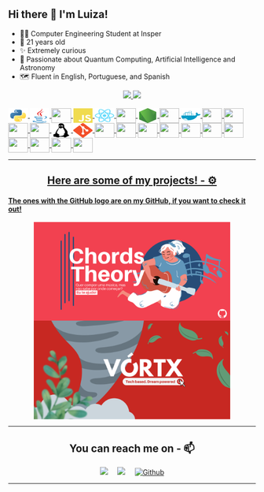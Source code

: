 
## Hi there 👋 I'm Luiza!

- 👩‍💻 Computer Engineering Student at Insper
- 👩 21 years old
- ✨ Extremely curious
- 💖 Passionate about Quantum Computing, Artificial Intelligence and Astronomy
- 🗺️ Fluent in English, Portuguese, and Spanish

<div align="center">
  <a href="https://github.com/LuizaValezim">
  <img height="180em" src="https://github-readme-stats.vercel.app/api?username=LuizaValezim&show_icons=true&theme=react&include_all_commits=true&count_private=true"/>
  <img height="180em" src="https://github-readme-stats.vercel.app/api/top-langs/?username=LuizaValezim&layout=compact&langs_count=7&theme=react"/>
</div>

<div style="display: inline_block"><br>
  <img align="center" height="30" width="40" src="https://raw.githubusercontent.com/devicons/devicon/master/icons/python/python-original.svg"> 
  <img align="center" height="30" width="40" src="https://raw.githubusercontent.com/devicons/devicon/master/icons/java/java-original.svg">
  <img align="center" height="30" width="40" src="https://raw.githubusercontent.com/yurijserrano/Github-Profile-Readme-Logos/f994c418a134b58c4aec11152f6a4a33fa89da26/programming%20languages/c%23.svg">
  <img align="center" height="30" width="40" src="https://raw.githubusercontent.com/devicons/devicon/master/icons/javascript/javascript-plain.svg">
  <img align="center" height="30" width="40" src="https://raw.githubusercontent.com/devicons/devicon/master/icons/react/react-original.svg">
  <img align="center" height="30" width="40" src="https://raw.githubusercontent.com/yurijserrano/Github-Profile-Readme-Logos/f994c418a134b58c4aec11152f6a4a33fa89da26/cloud/heroku.svg">
  <img align="center" height="30" width="40" src="https://raw.githubusercontent.com/devicons/devicon/master/icons/nodejs/nodejs-original.svg">
  <img align="center" height="30" width="40" src="https://raw.githubusercontent.com/yurijserrano/Github-Profile-Readme-Logos/f994c418a134b58c4aec11152f6a4a33fa89da26/databases/postgresql.svg">
  <img align="center" height="30" width="40" src="https://raw.githubusercontent.com/devicons/devicon/master/icons/docker/docker-plain.svg">
  <img align="center" height="30" width="40" src="https://raw.githubusercontent.com/yurijserrano/Github-Profile-Readme-Logos/f994c418a134b58c4aec11152f6a4a33fa89da26/frameworks/django.svg">
  <img align="center" height="30" width="40" src="https://raw.githubusercontent.com/yurijserrano/Github-Profile-Readme-Logos/f994c418a134b58c4aec11152f6a4a33fa89da26/others/html.svg">
  <img align="center" height="30" width="40" src="https://raw.githubusercontent.com/yurijserrano/Github-Profile-Readme-Logos/f994c418a134b58c4aec11152f6a4a33fa89da26/others/css.svg">
  <img align="center" height="30" width="40" src="https://raw.githubusercontent.com/yurijserrano/Github-Profile-Readme-Logos/f994c418a134b58c4aec11152f6a4a33fa89da26/programming%20languages/dart.svg">
  <img align="center" height="30" width="40" src="https://raw.githubusercontent.com/devicons/devicon/master/icons/linux/linux-plain.svg">
  <img align="center" height="30" width="40" src="https://raw.githubusercontent.com/devicons/devicon/master/icons/git/git-plain.svg">
  <img align="center" height="30" width="40" src="https://raw.githubusercontent.com/yurijserrano/Github-Profile-Readme-Logos/f994c418a134b58c4aec11152f6a4a33fa89da26/cloud/github.svg">
  <img align="center" height="30" width="40" src="https://raw.githubusercontent.com/yurijserrano/Github-Profile-Readme-Logos/f994c418a134b58c4aec11152f6a4a33fa89da26/cloud/bitbucket.svg">
  <img align="center" height="30" width="40" src="https://raw.githubusercontent.com/yurijserrano/Github-Profile-Readme-Logos/f994c418a134b58c4aec11152f6a4a33fa89da26/text%20editors/vscode.svg">
  <img align="center" height="30" width="40" src="https://raw.githubusercontent.com/yurijserrano/Github-Profile-Readme-Logos/master/ides/eclipse.png">
  <img align="center" height="30" width="40" src="https://raw.githubusercontent.com/yurijserrano/Github-Profile-Readme-Logos/f994c418a134b58c4aec11152f6a4a33fa89da26/text%20editors/atom.svg">
  <img align="center" height="30" width="40" src="https://raw.githubusercontent.com/yurijserrano/Github-Profile-Readme-Logos/f994c418a134b58c4aec11152f6a4a33fa89da26/text%20editors/sublime.svg">
  <img align="center" height="30" width="40" src="https://raw.githubusercontent.com/yurijserrano/Github-Profile-Readme-Logos/f994c418a134b58c4aec11152f6a4a33fa89da26/cloud/azure.svg">
  <img align="center" height="30" width="40" src="https://raw.githubusercontent.com/yurijserrano/Github-Profile-Readme-Logos/f994c418a134b58c4aec11152f6a4a33fa89da26/cloud/amazon.svg">
  <img align="center" height="30" width="40" src="https://raw.githubusercontent.com/yurijserrano/Github-Profile-Readme-Logos/f994c418a134b58c4aec11152f6a4a33fa89da26/cloud/firebase.svg">
  <img align="center" height="30" width="40" src="https://raw.githubusercontent.com/yurijserrano/Github-Profile-Readme-Logos/f994c418a134b58c4aec11152f6a4a33fa89da26/others/json.svg">
  <img align="center" height="30" width="40" src="https://raw.githubusercontent.com/yurijserrano/Github-Profile-Readme-Logos/f994c418a134b58c4aec11152f6a4a33fa89da26/others/npm.svg">
	
</div>
  
[luiza-linkedin]: https://www.linkedin.com/in/luiza-valezim/


---
<h2 align="center"> Here are some of my projects! - ⚙️ </h2>
<h4> The ones with the GitHub logo are on my GitHub, if you want to check it out! </h4>
	
<div align="center">
	<a href="https://chords-theory.herokuapp.com/"> <img align="center" height="200" width="400" alt="ChordsTheory Banners" title="ChordsTheory" src="./banners/chordstheory.png" /></a>
	<a href="https://vortx.com.br/"> <img align="center" height="200" width="400" alt="Vórtx Banners" title="Vórtx" src="./banners/vortx.png" /></a>
</div>
	
---

<h2 align="center"> You can reach me on - 📫 </h2>

<p align="center">
  <a href=" https://www.linkedin.com/in/luiza-valezim/"><img src="https://img.shields.io/badge/linkedin-%230077B5.svg?&style=for-the-badge&logo=linkedin&logoColor=white" /></a>&nbsp;&nbsp;&nbsp;&nbsp;
  <a href="mailto:luizavalezim@gmail.com?subject=Hello%20Yuri,%20From%20Your%20Github%20Page"><img src="https://img.shields.io/badge/gmail-%23D14836.svg?&style=for-the-badge&logo=gmail&logoColor=white" /></a>&nbsp;&nbsp;&nbsp;&nbsp;
  <a href="https://github.com/LuizaValezim" target="_blank"><img alt="Github" src="https://img.shields.io/badge/GitHub-%2312100E.svg?&style=for-the-badge&logo=Github&logoColor=white" /></a>
</p>

---
	
	

<!--
**LuizaValezim/LuizaValezim** is a ✨ _special_ ✨ repository because its `README.md` (this file) appears on your GitHub profile.

Here are some ideas to get you started:

- 🔭 I’m currently working on ...
- 🌱 I’m currently learning ...
- 👯 I’m looking to collaborate on ...
- 🤔 I’m looking for help with ...
- 💬 Ask me about ...
- 📫 How to reach me: ...
- 😄 Pronouns: ...
- ⚡ Fun fact: ...
-->
